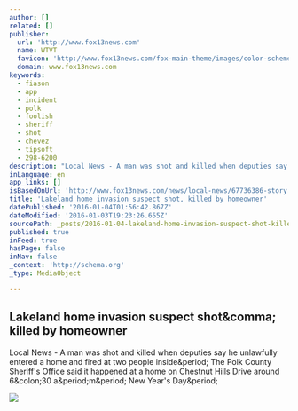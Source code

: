 ```yaml
---
author: []
related: []
publisher:
  url: 'http://www.fox13news.com'
  name: WTVT
  favicon: 'http://www.fox13news.com/fox-main-theme/images/color-schemes/wtvt/favicon.ico'
  domain: www.fox13news.com
keywords:
  - fiason
  - app
  - incident
  - polk
  - foolish
  - sheriff
  - shot
  - chevez
  - tipsoft
  - 298-6200
description: "Local News - A man was shot and killed when deputies say he unlawfully entered a home and fired at two people inside. The Polk County Sheriff's Office said it happened at a home on Chestnut Hills Drive around 6:30 a.m. New Year's Day."
inLanguage: en
app_links: []
isBasedOnUrl: 'http://www.fox13news.com/news/local-news/67736386-story'
title: 'Lakeland home invasion suspect shot, killed by homeowner'
datePublished: '2016-01-04T01:56:42.867Z'
dateModified: '2016-01-03T19:23:26.655Z'
sourcePath: _posts/2016-01-04-lakeland-home-invasion-suspect-shot-killed-by-homeowner.md
published: true
inFeed: true
hasPage: false
inNav: false
_context: 'http://schema.org'
_type: MediaObject

---
```

<article style=""><h1>Lakeland home invasion suspect shot&amp;comma; killed by homeowner</h1><p>Local News - A man was shot and killed when deputies say he unlawfully entered a home and fired at two people inside&amp;period; The Polk County Sheriff's Office said it happened at a home on Chestnut Hills Drive around 6&amp;colon;30 a&amp;period;m&amp;period; New Year's Day&amp;period;</p><img src="http://static.lakana.com/media.fox13news.com/photo/2016/01/01/homeinvasion_1451692737149_680736_ver1.0.jpg" /></article>